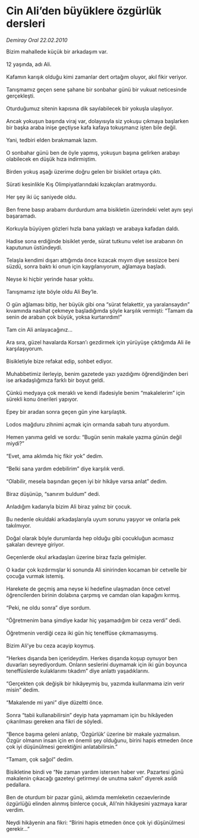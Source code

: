 # Cin Ali’den büyüklere özgürlük dersleri

*Demiray Oral 22.02.2010*

<div class="taraf_structure_2col_1zq">
<div class="margen_n">



 <p>Bizim mahallede küçük bir arkadaşım var. <br/><br/>12 yaşında, adı Ali. <br/><br/>Kafamın karışık olduğu kimi zamanlar dert ortağım oluyor, akıl fikir veriyor. <br/><br/>Tanışmamız geçen sene şahane bir sonbahar günü bir vukuat neticesinde gerçekleşti. <br/><br/>Oturduğumuz sitenin kapısına dik sayılabilecek bir yokuşla ulaşılıyor. <br/><br/>Ancak yokuşun başında viraj var, dolayısıyla siz yokuşu çıkmaya başlarken bir başka araba inişe geçtiyse kafa kafaya tokuşmanız işten bile değil. <br/><br/>Yani, tedbiri elden bırakmamak lazım. <br/><br/>O sonbahar günü ben de öyle yapmış, yokuşun başına gelirken arabayı olabilecek en düşük hıza indirmiştim. <br/><br/>Birden yokuş aşağı üzerime doğru gelen bir bisiklet ortaya çıktı. <br/><br/>Sürati kesinlikle Kış Olimpiyatlarındaki kızakçıları aratmıyordu. <br/><br/>Her şey iki üç saniyede oldu. <br/><br/>Ben frene basıp arabamı durdurdum ama bisikletin üzerindeki velet aynı şeyi başaramadı. <br/><br/>Korkuyla büyüyen gözleri hızla bana yaklaştı ve arabaya kafadan daldı. <br/><br/>Hadise sona erdiğinde bisiklet yerde, sürat tutkunu velet ise arabanın ön kaputunun üstündeydi. <br/><br/>Telaşla kendimi dışarı attığımda önce kızacak mıyım diye sessizce beni süzdü, sonra baktı ki onun için kaygılanıyorum, ağlamaya başladı. <br/><br/>Neyse ki hiçbir yerinde hasar yoktu. <br/><br/>Tanışmamız işte böyle oldu Ali Bey’le. <br/><br/>O gün ağlaması bitip, her büyük gibi ona “sürat felakettir, ya yaralansaydın” kıvamında nasihat çekmeye başladığımda şöyle karşılık vermişti: “Tamam da senin de araban çok büyük, yoksa kurtarırdım!” <br/><br/>Tam cin Ali anlayacağınız... <br/><br/>Ara sıra, güzel havalarda Korsan’ı gezdirmek için yürüyüşe çıktığımda Ali ile karşılaşıyorum. <br/><br/>Bisikletiyle bize refakat edip, sohbet ediyor. <br/><br/>Muhabbetimiz ilerleyip, benim gazetede yazı yazdığımı öğrendiğinden beri ise arkadaşlığımıza farklı bir boyut geldi. <br/><br/>Çünkü medyaya çok meraklı ve kendi ifadesiyle benim “makalelerim” için sürekli konu önerileri yapıyor. <br/><br/>Epey bir aradan sonra geçen gün yine karşılaştık. <br/><br/>Lodos mağduru zihnimi açmak için ormanda sabah turu atıyordum. <br/><br/>Hemen yanıma geldi ve sordu: “Bugün senin makale yazma günün değil miydi?” <br/><br/>“Evet, ama aklımda hiç fikir yok” dedim. <br/><br/>“Belki sana yardım edebilirim” diye karşılık verdi. <br/><br/>“Olabilir, mesela başından geçen iyi bir hikâye varsa anlat” dedim. <br/><br/>Biraz düşünüp, “sanırım buldum” dedi. <br/><br/>Anladığım kadarıyla bizim Ali biraz yalnız bir çocuk. <br/><br/>Bu nedenle okuldaki arkadaşlarıyla uyum sorunu yaşıyor ve onlarla pek takılmıyor. <br/><br/>Doğal olarak böyle durumlarda hep olduğu gibi çocukluğun acımasız şakaları devreye giriyor. <br/><br/>Geçenlerde okul arkadaşları üzerine biraz fazla gelmişler. <br/><br/>O kadar çok kızdırmışlar ki sonunda Ali sinirinden kocaman bir cetvelle bir çocuğa vurmak istemiş. <br/><br/>Harekete de geçmiş ama neyse ki hedefine ulaşmadan önce cetvel öğrencilerden birinin dolabına çarpmış ve camdan olan kapağını kırmış. <br/><br/>“Peki, ne oldu sonra” diye sordum. <br/><br/>“Öğretmenim bana şimdiye kadar hiç yaşamadığım bir ceza verdi” dedi. <br/><br/>Öğretmenin verdiği ceza iki gün hiç teneffüse çıkmamasıymış. <br/><br/>Bizim Ali’ye bu ceza acayip koymuş. <br/><br/>“Herkes dışarıda ben içerideydim. Herkes dışarıda koşup oynuyor ben duvarları seyrediyordum. Onların seslerini duymamak için iki gün boyunca teneffüslerde kulaklarımı tıkadım” diye anlattı yaşadıklarını. <br/><br/>“Gerçekten çok değişik bir hikâyeymiş bu, yazımda kullanmama izin verir misin” dedim. <br/><br/>“Makalende mi yani” diye düzeltti önce. <br/><br/>Sonra “tabii kullanabilirsin” deyip hata yapmamam için bu hikâyeden çıkarılması gereken ana fikri de söyledi. <br/><br/>“Bence başıma geleni anlatıp, ‘Özgürlük’ üzerine bir makale yazmalısın. Özgür olmanın insan için en önemli şey olduğunu, birini hapis etmeden önce çok iyi düşünülmesi gerektiğini anlatabilirsin.” <br/><br/>“Tamam, çok sağol” dedim. <br/><br/>Bisikletine bindi ve “Ne zaman yardım istersen haber ver. Pazartesi günü makalenin çıkacağı gazeteyi getirmeyi de unutma sakın” diyerek asıldı pedallara. <br/><br/>Ben de oturdum bir pazar günü, aklımda memleketin cezaevlerinde özgürlüğü elinden alınmış binlerce çocuk, Ali’nin hikâyesini yazmaya karar verdim. <br/><br/>Neydi hikâyenin ana fikri: “Birini hapis etmeden önce çok iyi düşünülmesi gerekir...”</p>
<br/>
<br/>
<br/>



<br/>


<div id="taraf_not">
</div>

</div>


</div>
